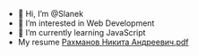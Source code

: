 - 👋 Hi, I’m @Slanek
- 👀 I’m interested in Web Development
- 🌱 I’m currently learning JavaScript
- My resume [Рахманов Никита Андреевич.pdf](https://github.com/Slanek/Slanek/files/7399828/default.pdf)
